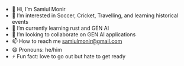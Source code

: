 - 👋 Hi, I’m Samiul Monir
- 👀 I’m interested in Soccer, Cricket, Travelling, and learning historical events
- 🌱 I’m currently learning rust and GEN AI
- 💞️ I’m looking to collaborate on GEN AI applications
- 📫 How to reach me samiulmonir@gmail.com
- 😄 Pronouns: he/him
- ⚡ Fun fact: love to go out but hate to get ready

<!---
Samiul-TheSoccerFan/Samiul-TheSoccerFan is a ✨ special ✨ repository because its `README.md` (this file) appears on your GitHub profile.
You can click the Preview link to take a look at your changes.
--->
